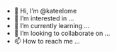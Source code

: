 - 👋 Hi, I’m @kateelome
- 👀 I’m interested in ...
- 🌱 I’m currently learning ...
- 💞️ I’m looking to collaborate on ...
- 📫 How to reach me ...

<!---
kateelome/kateelome is a ✨ special ✨ repository because its `README.md` (this file) appears on your GitHub profile.
You can click the Preview link to take a look at your changes.
--->
